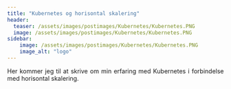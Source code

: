 ```yaml
---
title: "Kubernetes og horisontal skalering"
header:
  teaser: /assets/images/postimages/Kubernetes/Kubernetes.PNG
  image: /assets/images/postimages/Kubernetes/Kubernetes.PNG
sidebar:
    image: /assets/images/postimages/Kubernetes/Kubernetes.PNG
    image_alt: "logo"
---
```

<p style="text-align: justify; hyphens: auto;">
Her kommer jeg til at skrive om min erfaring med Kubernetes i forbindelse med horisontal skalering.
</p>